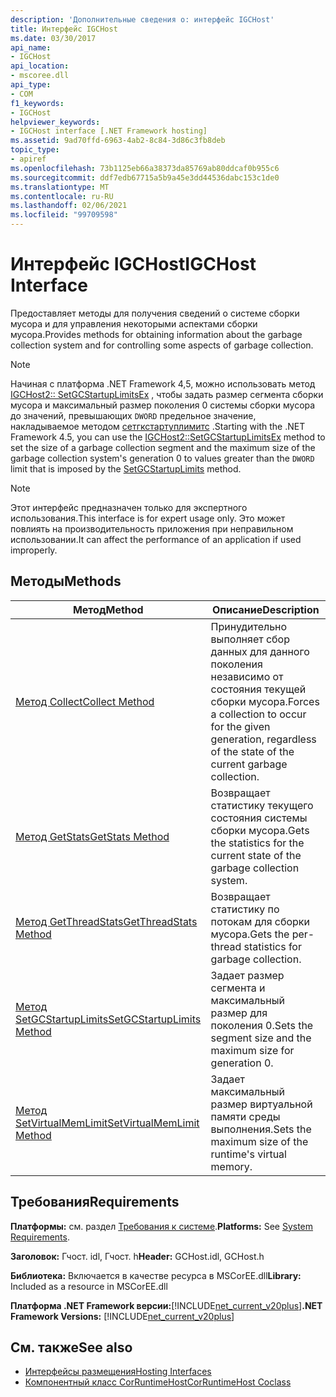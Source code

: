 ```yaml
---
description: 'Дополнительные сведения о: интерфейс IGCHost'
title: Интерфейс IGCHost
ms.date: 03/30/2017
api_name:
- IGCHost
api_location:
- mscoree.dll
api_type:
- COM
f1_keywords:
- IGCHost
helpviewer_keywords:
- IGCHost interface [.NET Framework hosting]
ms.assetid: 9ad70ffd-6963-4ab2-8c84-3d86c3fb8deb
topic_type:
- apiref
ms.openlocfilehash: 73b1125eb66a38373da85769ab80ddcaf0b955c6
ms.sourcegitcommit: ddf7edb67715a5b9a45e3dd44536dabc153c1de0
ms.translationtype: MT
ms.contentlocale: ru-RU
ms.lasthandoff: 02/06/2021
ms.locfileid: "99709598"
---
```

# <a name="igchost-interface"></a><span data-ttu-id="68dc0-103">Интерфейс IGCHost</span><span class="sxs-lookup"><span data-stu-id="68dc0-103">IGCHost Interface</span></span>

<span data-ttu-id="68dc0-104">Предоставляет методы для получения сведений о системе сборки мусора и для управления некоторыми аспектами сборки мусора.</span><span class="sxs-lookup"><span data-stu-id="68dc0-104">Provides methods for obtaining information about the garbage collection system and for controlling some aspects of garbage collection.</span></span>  
  
> [!NOTE]
> <span data-ttu-id="68dc0-105">Начиная с платформа .NET Framework 4,5, можно использовать метод [IGCHost2:: SetGCStartupLimitsEx](igchost2-setgcstartuplimitsex-method.md) , чтобы задать размер сегмента сборки мусора и максимальный размер поколения 0 системы сборки мусора до значений, превышающих `DWORD` предельное значение, накладываемое методом [сетгкстартуплимитс](igchost-setgcstartuplimits-method.md) .</span><span class="sxs-lookup"><span data-stu-id="68dc0-105">Starting with the .NET Framework 4.5, you can use the [IGCHost2::SetGCStartupLimitsEx](igchost2-setgcstartuplimitsex-method.md) method to set the size of a garbage collection segment and the maximum size of the garbage collection system's generation 0 to values greater than the `DWORD` limit that is imposed by the [SetGCStartupLimits](igchost-setgcstartuplimits-method.md) method.</span></span>  
  
> [!NOTE]
> <span data-ttu-id="68dc0-106">Этот интерфейс предназначен только для экспертного использования.</span><span class="sxs-lookup"><span data-stu-id="68dc0-106">This interface is for expert usage only.</span></span> <span data-ttu-id="68dc0-107">Это может повлиять на производительность приложения при неправильном использовании.</span><span class="sxs-lookup"><span data-stu-id="68dc0-107">It can affect the performance of an application if used improperly.</span></span>  
  
## <a name="methods"></a><span data-ttu-id="68dc0-108">Методы</span><span class="sxs-lookup"><span data-stu-id="68dc0-108">Methods</span></span>  
  
|<span data-ttu-id="68dc0-109">Метод</span><span class="sxs-lookup"><span data-stu-id="68dc0-109">Method</span></span>|<span data-ttu-id="68dc0-110">Описание</span><span class="sxs-lookup"><span data-stu-id="68dc0-110">Description</span></span>|  
|------------|-----------------|  
|[<span data-ttu-id="68dc0-111">Метод Collect</span><span class="sxs-lookup"><span data-stu-id="68dc0-111">Collect Method</span></span>](igchost-collect-method.md)|<span data-ttu-id="68dc0-112">Принудительно выполняет сбор данных для данного поколения независимо от состояния текущей сборки мусора.</span><span class="sxs-lookup"><span data-stu-id="68dc0-112">Forces a collection to occur for the given generation, regardless of the state of the current garbage collection.</span></span>|  
|[<span data-ttu-id="68dc0-113">Метод GetStats</span><span class="sxs-lookup"><span data-stu-id="68dc0-113">GetStats Method</span></span>](igchost-getstats-method.md)|<span data-ttu-id="68dc0-114">Возвращает статистику текущего состояния системы сборки мусора.</span><span class="sxs-lookup"><span data-stu-id="68dc0-114">Gets the statistics for the current state of the garbage collection system.</span></span>|  
|[<span data-ttu-id="68dc0-115">Метод GetThreadStats</span><span class="sxs-lookup"><span data-stu-id="68dc0-115">GetThreadStats Method</span></span>](igchost-getthreadstats-method.md)|<span data-ttu-id="68dc0-116">Возвращает статистику по потокам для сборки мусора.</span><span class="sxs-lookup"><span data-stu-id="68dc0-116">Gets the per-thread statistics for garbage collection.</span></span>|  
|[<span data-ttu-id="68dc0-117">Метод SetGCStartupLimits</span><span class="sxs-lookup"><span data-stu-id="68dc0-117">SetGCStartupLimits Method</span></span>](igchost-setgcstartuplimits-method.md)|<span data-ttu-id="68dc0-118">Задает размер сегмента и максимальный размер для поколения 0.</span><span class="sxs-lookup"><span data-stu-id="68dc0-118">Sets the segment size and the maximum size for generation 0.</span></span>|  
|[<span data-ttu-id="68dc0-119">Метод SetVirtualMemLimit</span><span class="sxs-lookup"><span data-stu-id="68dc0-119">SetVirtualMemLimit Method</span></span>](igchost-setvirtualmemlimit-method.md)|<span data-ttu-id="68dc0-120">Задает максимальный размер виртуальной памяти среды выполнения.</span><span class="sxs-lookup"><span data-stu-id="68dc0-120">Sets the maximum size of the runtime's virtual memory.</span></span>|  
  
## <a name="requirements"></a><span data-ttu-id="68dc0-121">Требования</span><span class="sxs-lookup"><span data-stu-id="68dc0-121">Requirements</span></span>  

 <span data-ttu-id="68dc0-122">**Платформы:** см. раздел [Требования к системе](../../get-started/system-requirements.md).</span><span class="sxs-lookup"><span data-stu-id="68dc0-122">**Platforms:** See [System Requirements](../../get-started/system-requirements.md).</span></span>  
  
 <span data-ttu-id="68dc0-123">**Заголовок:** Гчост. idl, Гчост. h</span><span class="sxs-lookup"><span data-stu-id="68dc0-123">**Header:** GCHost.idl, GCHost.h</span></span>  
  
 <span data-ttu-id="68dc0-124">**Библиотека:** Включается в качестве ресурса в MSCorEE.dll</span><span class="sxs-lookup"><span data-stu-id="68dc0-124">**Library:** Included as a resource in MSCorEE.dll</span></span>  
  
 <span data-ttu-id="68dc0-125">**Платформа .NET Framework версии:**[!INCLUDE[net_current_v20plus](../../../../includes/net-current-v20plus-md.md)]</span><span class="sxs-lookup"><span data-stu-id="68dc0-125">**.NET Framework Versions:** [!INCLUDE[net_current_v20plus](../../../../includes/net-current-v20plus-md.md)]</span></span>  
  
## <a name="see-also"></a><span data-ttu-id="68dc0-126">См. также</span><span class="sxs-lookup"><span data-stu-id="68dc0-126">See also</span></span>

- [<span data-ttu-id="68dc0-127">Интерфейсы размещения</span><span class="sxs-lookup"><span data-stu-id="68dc0-127">Hosting Interfaces</span></span>](hosting-interfaces.md)
- [<span data-ttu-id="68dc0-128">Компонентный класс CorRuntimeHost</span><span class="sxs-lookup"><span data-stu-id="68dc0-128">CorRuntimeHost Coclass</span></span>](corruntimehost-coclass.md)
